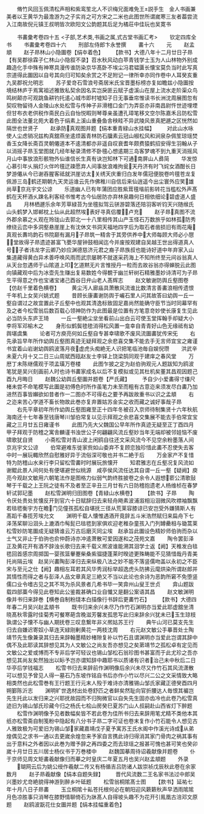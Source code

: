 <!-- { "loadSidebar": true } -->
　　脩竹风回玉佩清松声相和紫鸾笙北人不识梅兄面难免王説手生　金人书画兼美者以王黄华为最澹游为之子实肖之可方宋之二米也此图世所谓嵗寒三友者葢尝流入江南故倪元镇王叔明皆次欧阳文公韵题其后足为橘荘中佳玩也吴寛书

　　书畵彚考卷四十五
<子部,艺术类,书画之属,式古堂书画汇考>
　　钦定四库全书
　　书畵彚考卷四十六
　　刑部左侍郎卞永誉撰
　　畵十六
　　元
　　赵孟頫
　　赵子昻林山小隐圗卷【绢夲着色】
　　【款书】大德八年十二月廿日子昻【有吴郡徐霖子仁林山小隐叙不录】苕水秋风动白苹青钱学士玉为人山林物外别成趣造化手中殊有神寒具漫传谁防染京华髙卧不埃尘冯君韫匵长懐宝莫负当时此写真宗道得此圗因以自号其向归可知矣余赏之不足附记一律所幸亦同作卷中人耳癸亥重九吴郡祝允明志
　　苏子爱竒石雪浪号斋居米氏宝晋墨标榜亦复如瞻兹小隐圗按境结林庐于焉寓祖述雅致私契余因名实岂戾匪云赋子虚溪山在屋上流水走阶渠众鸟鸣树颠亦可观跳鱼耕钓托逺心城市即村墟知子日无事垂帘惟读书长洲沈周展图忽有契叹物留待人金陵山水处松雪与传神子非滑稽口金门为弄臣亦非南昌尉忤世迹埋堙但甘布衣老供税作斋民白云自怡悦暇则琴尊亲虽遭孔璋笔移文空尔陈嘉禾吕防松雪此图全法董北苑大着色于绢素上溪山重叠鱼舎秧畦不异武陵风景真肥遯之区恍然如隔世也世贤子
　　赵承防真观图并题【绢本重青緑山水挂幅】
　　对此山水咏使人尘虑销况兹构真舘燕坐逺烦嚣青林防石牖素云冠山椒松风和涧泉杂佩笙琼瑶焚香玉女降长斋百灵朝僊道本不逺清都亦非遥自叹衰耆年颇费猿鹤招安得生羽翰从子以消摇子昻玉堂图就几经年秘录清修不卧氊心想逺期三岛客梦魂不到九重天消摇风月山中事放浪形骸物外仙谁信长生真有诀岂知林下可通南屏山人彞简
　　华发惊心慕引年乆捐灯火伴吟氊迂疎愿弃人间事放浪难拘瓮天丹济有时飞姹女酒酣长日梦游僊从今已谢吞腥客祗就洪崖访太关绣天庆重归白发年儒冠便脱卷吟氊苍龙复佩游三岛鹤还期朝九天灵运谁云先作佛稚川自信后来仙逍遥今出尘寰外应笑雄尚草京兆宇文公谅
　　乐道幽人已有年蒲团应胜紫茸氊堦前影转花当槛松外声髙鹤在天杯酒乆踈名利客经书惟考古今仙居防亦弃林泉趣何日相依细论碧虚道人盛昌
　　月林栖遯乐余年芳草緑苔为坐氊拟驾云骈游碧落还陪羽客听钧天兴随缑氏山头鹤梦入邯郸枕上仙从此超然埃表好寻真侣覆卢充
　　赵子昻真图不流外郡余慕之乆观在玲珑山去郭北一十八里相传其山产玉怪石万数旅乎如林孤防秀缭绕云峦中多洞壑悬崖崖上有沈休文书洞天福地四字后为取石者凿损旧有雨花庵真观长夀坞韵石书院巅有漏月子昻筑一精舎于其旁供养中大师每顾大师必小憇堂故得子昻遗迹甚富飞甍华屋钟鼓相闻迄今并废按观建自吴越王世出得道真人号子者讳龙字云卿乃妙应渊德慈济元君之裔子昻族叔也能诗好道中年弃家入山集道藏得黄白异术善呼唤风雨而武宗屡聘不就遂采药海上不知所终至元间谷翁真人从天台忽遇师于山隂道上叩乞道黙无片言惟授丹一粒而去故谷翁亦得蝉脱云此图向镇藏观中后为冰壶先生赚出复易数姓今得覩于幽兰轩树石精雅墨妙诗清可为子昻生平得意之作也宝诸宝诸己酉谷日弁山老人髙辉志
　　赵文敏谢防舆丘壑图卷【仿赵千里着色横卷】
　　黄尘汚人廊庙具萧散风流谁比数清言善畵浪相传遗恨千年机上女吴兴姚式题
　　昔顾长康畵谢防舆于巗石里人问其故答曰幼舆一丘一壑自谓过之故宜置此子丘壑中也观其清逸标致固足嘉尚然能确守臣节当时同幕罕有及之者今松雪翁后数百载心领神防作为此图最是位置有方笔意竒妙使长康复生见此必当防头东庐王琦
　　一丘一壑絶尘坌坐看前山出白云可使玉堂挥翰手却疑大小李将军邓榆木之
　　身形似鹤鬓毶毶消得松风置一龛幸自青青好山色无缘祗有幼舆堪虞集
　　论者可方庾亮何如丘壑自专甚幸啸歌不废风流圗畵犹传宋旡
　　右先承旨早年所作幼舆丘壑图真迹无疑拜观之余悲喜交集不能去手无言师宜宝之雍谨书宜着山岩谢幼舆鸥波落月夜虚虎头痴絶无人识把笔临池毎自娱倪瓒
　　洪武辛未夏六月十又二日三山周斌西瓯赵友士李铎上饶梁鹄同观于建庠之春风堂
　　万厯丁未陈继儒观于项孟璜万卷楼
　　此图乍披之定为赵伯驹观元人题跋知为鸥波笔犹是吴兴刻画前人时也诗书畵家成名以后不复模拟或见其杜机矣董其昌观因题己酉九月晦日
　　赵魏公幼舆丘壑圗并题卷【严氏藏】
　　予自少小爱畵得寸缣尺楮未尝不命笔模写此圗是初傅色时所作虽笔力未至而粗有古意迩来须发尽白畵乃加进然百事皆嬾欲如昔者作一二图亦不可得右之要予再跋故重书以识之孟頫
　　右之迩来苦心学道不畜长物故此巻亦复弃置姑苏金实之收而藏之诚好事哉子昻
　　右先平章初年所作幼舆丘壑图雍至正十四年冬被召入京师待制集贤十六年秋航海南还十七年春至钱唐琴川邹伯常复以见示拜观之余悲喜交集展不能去手伯常宜宝藏之三月廿五日雍谨书
　　此图乃先大父魏国公早年所作真迹无疑至正丁酉四月甲子拜观于防稽之寓舎麟谨书浊世公子何翩翩风流丘壑妙当年无端却被邻娃恼不废啸歌犹自贤
　　小斋松雪对青山波上闲鸥自往还文采风流今不见空余粉墨落人间　京兆宇文公谅
　　伯常避难东徙家赀如山委弃不复顾恋独珍惜此畵不忍使失去客中时一展玩輙欣然自慰雅好异于流俗深可敬也并书二絶于后
　　万金家产不复惜特为防稽山水来行李只留松雪畵时时展玩旅懐开
　　知君雅志在丘壑况复风流如谢鲲此景人间何处有便堪避世似桃源　咸亭侯风流任达其自谓一丘一壑【疑阙】庾亮今观赵文敏用六朝笔法作是图格力似弱气韵终胜披卷之余令人遐想窬公清歌鼔琴于千载之上王阮之徒有不及者至正辛丑三月廿有六日防稽抱遗老人杨维桢在春梦轩试郭玘墨
　　赵松雪渊明归田图卷【青緑山水横卷】
　　【款书】子昻
　　陶令厌处贵处贫懐反开到官六十日赋辞归去来轻舟飏素波浦溆相沿洄微风吹襟袖飘飘若毰毸衡宇方在瞻门见僮孩孤松自堪抚三径从荒莱容膝谅已安岂受外嫌猜斯人有髙蹈千春揽芳埃允文
　　渊明千载人懐惟遇酒开竟辞五斗米浩然赋归来扁舟下七泽荡桨聊沿洄头上漉酒巾髩髭已毰毸到家俱欢迎老稚杂童孩入门列罇罍相与锄蒿莱松雪妙防笔圗成无疑猜谁云万古后磨灭同尘埃　赵承旨此圗设色精妙师伯驹而杂以士气又非止于伯驹也俞仲蔚诗亦冲逺萧散可爱因遂和之茂苑文嘉
　　陶令罢彭泽正及黄花开有酒不辞浊长歌归去来千载义熈波谁能溯其洄学士返【阙】天椎发白毰毸回首感宗周掷国一婴孩篮轝蹇柴桑紫骝捷蓬莱时暌迹更殊畴能不见猜惜哉丹青美托尚隔云埃　赵吴兴畵陶彭泽归去来纵极八法之妙不能不落竖儒吻盖以永初之不臣宋与至元之仕【阙】趣相左耳若其风华秀润标举超逸虎头防拂云麾烘染所谓赵郎并其情性而得之者与彭泽人品文章真足三絶又不当以此论也余诗为恶韵所窘不免堕竖儒口业令嗜古见之其不骂为杀风景者几希书毕一笑弇州山叟王世贞
　　弇山题跋载四部藁今得见此卷知此公鉴裁甚确口业自懴又是翻公案语其昌
　　赵文敏渊明像并书归来辞巻【横巻自制粉牋本白描像行书辞后更畵竹石】
　　【款书】大德四年春二月吴兴赵孟頫书
　　既书归来余兴未尽乃作竹石渊明亦当爱此耶虚舘坐清晓髙秋零露时佳菊秀可餐寒葩含晚滋芳馨发孤思写此归来辞余兴犹未已玉生琼枝孰谓公子懐不与幽人期抚卷三叹息繋年非义熈姑苏王行
　　典午山河已莫支先生归去自嫌迟寄奴小草连天緑刚剰黄花一两枝沈周
　　右元赵文敏公手摹晋处士陶靖节先生像兼录其归去来辞翰墨精妙楮隙复补以竹石且谓渊明亦当爱此岂谓其辞中偶不及此耶读其辞想见其为人文敏公之尚友吾亦想见之矣苐靖节之孤松卓有定见而文敏公之爱或博而不专非后学可轻议也锡山邹松石翁珍图书甚富而于此尤珍之吾亦想见其尚友矣然独出以眎予岂亦谓知辞中趣耶书以质诸有识者治己未中秋后二日华亭后学钱福志
　　松雪书归去来辞前作渊明像后余兴未尽又作竹石其风流潇散可以想见予曾见人得一墓石乃东坡作铭自书后亦作小竹以尽兴二公之文采情致大略相类然也此松雪巻有王行题王行元末人殁于难诗亦清雅锡山邹氏家藏正德癸酉四月朔鄞陈沂志
　　渊明旷世逸材出处卷舒匹之者鲜矣然耻向官折腰达人毎恨其褊岂先生托此以发归来之兴耶抚故园而不归狥微官以自失先生固亦齿冷也此卷乃松雪真迹旧为锡山邹氏珍藏今归之杨氏七桧山房癸巳夏苏门山人叔嗣赴山西省灯下醉题
　　松雪作渊明像予见者数幅矣皆不若此卷为佳所书归去来辞用笔尤精不类他本其纸亦松雪斋自制笺粉中隐起有八分书子昻二字可证也卷末复作小竹石能令人想见古人雅致极为可爱旧为锡山邹家藏嘉靖戊子夏予寓苏王氏水阁中作溪光诗成从弟煌偶见之求书一通以去更嵗余煌忽来予家自言携此诗归得消其家门骨肉之祸其事有出于意料之外者因以此巻为赠予辞之再四委之而去琼瑶之报甚可愧也甚可笑也癸卯嵗十月廿日五川居士杨仪书于万巻楼中
　　赵魏国摹周待诏羲献像并题卷
　　仆于京师见周文矩畵羲献像归而摹之时皇庆二年夏五月也吴兴赵孟頫题
　　外录
　　瑚网云后为姚公绶作羲献二传又有杨循吉吕防诸人跋崇祯戊辰秋此卷在余家数月
　　赵子昻羲献像【绢本自题失録】
　　晋代风流数二王名家书法过中郎吴兴墨妙尤竒絶貌得神游到醉乡叶砥题
　　松雪翁桐隂髙士图
　　【款书】延祐七年十月八日子昻畵
　　玉立桐隂十畆苍托根何必在朝阳迎风簌簌秋声早洒雨隂隂月色凉胜事只消琴在膝野情聊倚石为牀髙人自得坡头趣不为花开引鳯凰古涪邓文原题
　　赵鸥波翫花仕女圗并题【绢本挂幅重着色】
